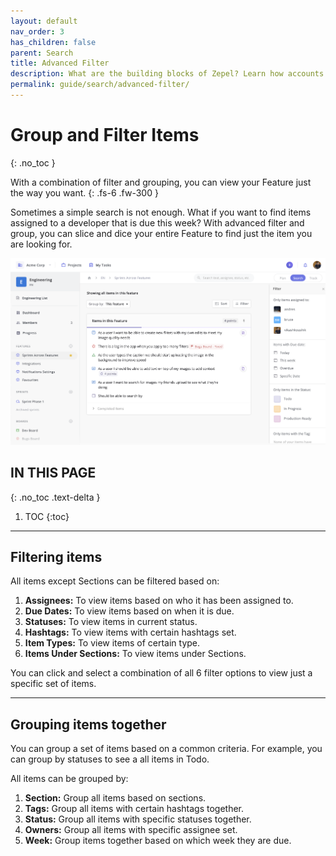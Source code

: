 ```yaml
---
layout: default
nav_order: 3
has_children: false
parent: Search
title: Advanced Filter
description: What are the building blocks of Zepel? Learn how accounts in Zepel are structured. 
permalink: guide/search/advanced-filter/
---
```

# Group and Filter Items
{: .no_toc }

With a combination of filter and grouping, you can view your Feature just the way you want.
{: .fs-6 .fw-300 }

Sometimes a simple search is not enough. What if you want to find items assigned to a developer that is due this week? With advanced filter and group, you can slice and dice your entire Feature to find just the item you are looking for.

![Group and filter all items in a Feature](/assets/uploads/zepel-advanced-filters.png "Group and Filter Items")

## IN THIS PAGE
{: .no_toc .text-delta }

1. TOC
{:toc}

---

## Filtering items

All items except Sections can be filtered based on:
1. __Assignees:__ To view items based on who it has been assigned to.
2. __Due Dates:__ To view items based on when it is due.
3. __Statuses:__ To view items in current status.
4. __Hashtags:__ To view items with certain hashtags set.
5. __Item Types:__ To view items of certain type.
6. __Items Under Sections:__ To view items under Sections.

You can click and select a combination of all 6 filter options to view just a specific set of items.

---

## Grouping items together

You can group a set of items based on a common criteria. For example, you can group by statuses to see a all items in Todo.

All items can be grouped by:
1. __Section:__ Group all items based on sections.
2. __Tags:__ Group all items with certain hashtags together.
3. __Status:__ Group all items with specific statuses together.
4. __Owners:__ Group all items with specific assignee set.
5. __Week:__ Group items together based on which week they are due.